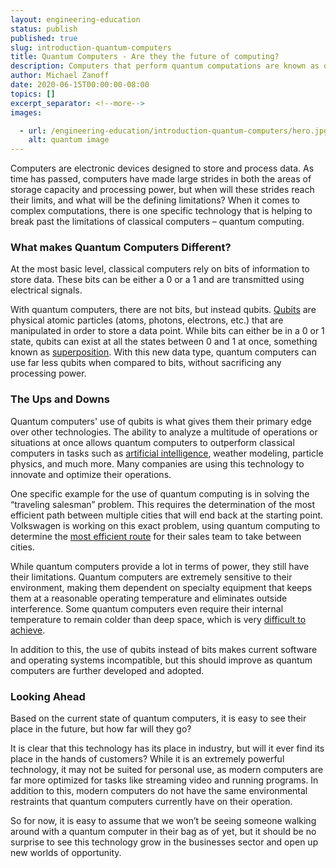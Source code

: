 ```yaml
---
layout: engineering-education
status: publish
published: true
slug: introduction-quantum-computers
title: Quantum Computers - Are they the future of computing?
description: Computers that perform quantum computations are known as quantum computers. Quantum computing is the use of quantum-mechanical processing such as superposition and entanglement to perform computation.
author: Michael Zanoff
date: 2020-06-15T00:00:00-08:00
topics: []
excerpt_separator: <!--more-->
images:

  - url: /engineering-education/introduction-quantum-computers/hero.jpg
    alt: quantum image
---
```

Computers are electronic devices designed to store and process data. As time has passed, computers have made large strides in both the areas of storage capacity and processing power, but when will these strides reach their limits, and what will be the defining limitations? When it comes to complex computations, there is one specific technology that is helping to break past the limitations of classical computers – quantum computing.
<!--more-->

### What makes Quantum Computers Different?
At the most basic level, classical computers rely on bits of information to store data. These bits can be either a 0 or a 1 and are transmitted using electrical signals.

With quantum computers, there are not bits, but instead qubits. [Qubits](https://en.wikipedia.org/wiki/Qubit) are physical atomic particles (atoms, photons, electrons, etc.) that are manipulated in order to store a data point. While bits can either be in a 0 or 1 state, qubits can exist at all the states between 0 and 1 at once, something known as [superposition](https://computer.howstuffworks.com/quantum-computer1.htm). With this new data type, quantum computers can use far less qubits when compared to bits, without sacrificing any processing power.

### The Ups and Downs
Quantum computers' use of qubits is what gives them their primary edge over other technologies. The ability to analyze a multitude of operations or situations at once allows quantum computers to outperform classical computers in tasks such as [artificial intelligence](https://en.wikipedia.org/wiki/Artificial_intelligence), weather modeling, particle physics, and much more. Many companies are using this technology to innovate and optimize their operations.

One specific example for the use of quantum computing is in solving the “traveling salesman” problem. This requires the determination of the most efficient path between multiple cities that will end back at the starting point. Volkswagen is working on this exact problem, using quantum computing to determine the [most efficient route](https://builtin.com/hardware/quantum-computing-applications) for their sales team to take between cities.

While quantum computers provide a lot in terms of power, they still have their limitations. Quantum computers are extremely sensitive to their environment, making them dependent on specialty equipment that keeps them at a reasonable operating temperature and eliminates outside interference. Some quantum computers even require their internal temperature to remain colder than deep space, which is very [difficult to achieve](https://www.scientificamerican.com/article/how-close-are-we-really-to-building-a-quantum-computer/).

In addition to this, the use of qubits instead of bits makes current software and operating systems incompatible, but this should improve as quantum computers are further developed and adopted.

### Looking Ahead
Based on the current state of quantum computers, it is easy to see their place in the future, but how far will they go?

It is clear that this technology has its place in industry, but will it ever find its place in the hands of customers? While it is an extremely powerful technology, it may not be suited for personal use, as modern computers are far more optimized for tasks like streaming video and running programs. In addition to this, modern computers do not have the same environmental restraints that quantum computers currently have on their operation.

So for now, it is easy to assume that we won’t be seeing someone walking around with a quantum computer in their bag as of yet, but it should be no surprise to see this technology grow in the businesses sector and open up new worlds of opportunity.
